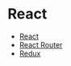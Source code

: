 # React

- [React](./react/README.md)
- [React Router](./router/README.md)
- [Redux](./redux/README.md)

<!-- - [TypeScript]() -->
<!-- - [Next.js]() -->
